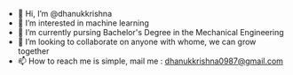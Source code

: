 - 👋 Hi, I’m @dhanukkrishna
- 👀 I’m interested in machine learning
- 🌱 I’m currently pursing Bachelor's Degree in the Mechanical Engineering
- 💞️ I’m looking to collaborate on anyone with whome, we can grow together 
- 📫 How to reach me is simple, mail me : dhanukkrishna0987@gmail.com

<!---
dhanukkrishna/dhanukkrishna is a ✨ special ✨ repository because its `README.md` (this file) appears on your GitHub profile.
You can click the Preview link to take a look at your changes.
--->

